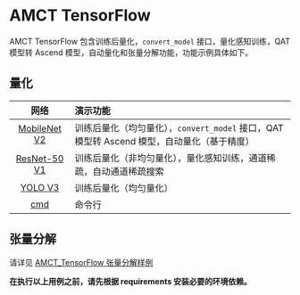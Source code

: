 # AMCT TensorFlow

AMCT TensorFlow 包含训练后量化，`convert_model` 接口，量化感知训练，QAT 模型转 Ascend 模型，自动量化和张量分解功能，功能示例具体如下。

## 量化

| 网络 | 演示功能 |
| :-: | :-- |
| [MobileNet V2](./mobilenet_v2/README_CN.md) | 训练后量化（均匀量化），`convert_model` 接口，QAT 模型转 Ascend 模型，自动量化（基于精度） |
| [ResNet-50 V1](./resnet-50_v1/README_CN.md) | 训练后量化（非均匀量化），量化感知训练，通道稀疏，自动通道稀疏搜索 |
| [YOLO V3](./yolo_v3/README_CN.md) | 训练后量化（均匀量化） |
| [cmd](./cmd/README_CN.md) | 命令行 |

## 张量分解

请详见 [AMCT_TensorFlow 张量分解样例](./tensor_decompose/README_CN.md)

**在执行以上用例之前，请先根据 requirements 安装必要的环境依赖。**
